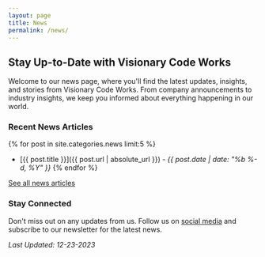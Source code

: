 ```yaml
---
layout: page
title: News
permalink: /news/
---
```


## Stay Up-to-Date with Visionary Code Works

Welcome to our news page, where you'll find the latest updates, insights, and stories from Visionary Code Works. From company announcements to industry insights, we keep you informed about everything happening in our world.

### Recent News Articles

{% for post in site.categories.news limit:5 %}
- [{{ post.title }}]({{ post.url | absolute_url }}) - *{{ post.date | date: "%b %-d, %Y" }}*
{% endfor %}

[See all news articles](http://vcwtech.com/news/)

### Stay Connected

Don't miss out on any updates from us. Follow us on [social media](http://vcwtech.com/social-links) and subscribe to our newsletter for the latest news.

_Last Updated: 12-23-2023_
